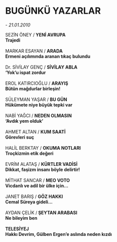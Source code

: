 # BUGÜNKÜ YAZARLAR

*- 21.01.2010*

<div class="yazi">SEZİN ÖNEY /<b> YENİ AVRUPA</b><br/><b><b>Trajedi</b></b><b><br/><br/></b>MARKAR ESAYAN / <b>ARADA</b><br/><b><b>Ermeni açılımında aranan tıkaç bulundu</b></b><b><br/><br/></b>Dr. SİVİLAY GENÇ / <b>SİVİLAY ABLA</b><br/><b><b>‘Yok’u ispat zordur</b></b><b><br/><br/></b>EROL KATIRCIOĞLU / <b>ARAYIŞ</b><br/><b><b>Bütün mağdurlar birleşin!</b></b><b><br/><br/></b>SÜLEYMAN YAŞAR / <b>BU GÜN</b><br/><b><b>Hükümete niye büyük tepki var</b></b><b><br/><br/></b>NABİ YAĞCI / <b>NEDEN OLMASIN</b><br/><b><b>‘Avdık yem olduk’</b></b><b><br/><br/></b>AHMET ALTAN / <b>KUM SAATİ</b><br/><b><b>Görevleri suç</b></b><b><br/><br/></b>HALİL BERKTAY / <b>OKUMA NOTLARI</b><br/><b><b>Troçkizmin etik değeri</b></b><b><br/><br/></b>EVRİM ALATAŞ / <b>KÜRTLER VADİSİ</b><br/><b><b>Dikkat, faşizm insanı böyle delirtir!</b></b><b><br/><br/></b>MİTHAT SANCAR / <b>MEO VOTO</b><br/><b><b>Vicdanlı ve adil bir ülke için...</b></b><b><br/><br/></b>JANET BARIŞ / <b>GÖZ HAKKI</b><br/><b><b>Cemal Süreya gideli...</b></b><b><br/><br/></b>AYDAN ÇELİK /<b> ŞEYTAN ARABASI</b><br/><b><b>Ne bileyim ben</b></b><b><br/><br/></b><b>TELESİYEJ</b><br/><b><b>Hakkı Devrim, Gülben Ergen’e aslında neden kızdı</b></b></div>
